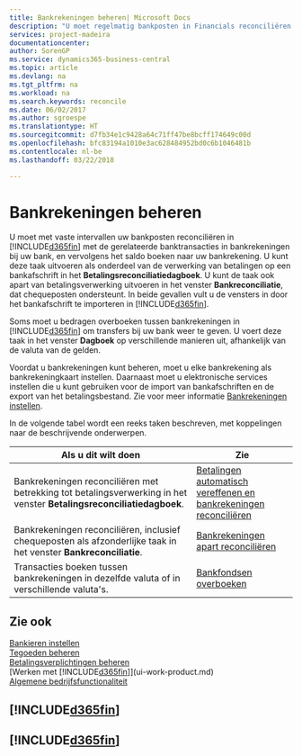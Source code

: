```yaml
---
title: Bankrekeningen beheren| Microsoft Docs
description: "U moet regelmatig bankposten in Financials reconciliëren met de gerelateerde banktransacties in uw bankrekeningen."
services: project-madeira
documentationcenter: 
author: SorenGP
ms.service: dynamics365-business-central
ms.topic: article
ms.devlang: na
ms.tgt_pltfrm: na
ms.workload: na
ms.search.keywords: reconcile
ms.date: 06/02/2017
ms.author: sgroespe
ms.translationtype: HT
ms.sourcegitcommit: d7fb34e1c9428a64c71ff47be8bcff174649c00d
ms.openlocfilehash: bfc83194a1010e3ac628484952bd0c6b1046481b
ms.contentlocale: nl-be
ms.lasthandoff: 03/22/2018

---
```

# <a name="managing-bank-accounts"></a>Bankrekeningen beheren
U moet met vaste intervallen uw bankposten reconciliëren in [!INCLUDE[d365fin](includes/d365fin_md.md)] met de gerelateerde banktransacties in bankrekeningen bij uw bank, en vervolgens het saldo boeken naar uw bankrekening. U kunt deze taak uitvoeren als onderdeel van de verwerking van betalingen op een bankafschrift in het **Betalingsreconciliatiedagboek**. U kunt de taak ook apart van betalingsverwerking uitvoeren in het venster **Bankreconciliatie**, dat chequeposten ondersteunt. In beide gevallen vult u de vensters in door het bankafschrift te importeren in [!INCLUDE[d365fin](includes/d365fin_md.md)].

Soms moet u bedragen overboeken tussen bankrekeningen in [!INCLUDE[d365fin](includes/d365fin_md.md)] om transfers bij uw bank weer te geven. U voert deze taak in het venster **Dagboek** op verschillende manieren uit, afhankelijk van de valuta van de gelden.

Voordat u bankrekeningen kunt beheren, moet u elke bankrekening als bankrekeningkaart instellen. Daarnaast moet u elektronische services instellen die u kunt gebruiken voor de import van bankafschriften en de export van het betalingsbestand. Zie voor meer informatie [Bankrekeningen instellen](bank-setup-banking.md).

In de volgende tabel wordt een reeks taken beschreven, met koppelingen naar de beschrijvende onderwerpen.

| Als u dit wilt doen | Zie |
| --- | --- |
| Bankrekeningen reconciliëren met betrekking tot betalingsverwerking in het venster **Betalingsreconciliatiedagboek**. |[Betalingen automatisch vereffenen en bankrekeningen reconciliëren](receivables-apply-payments-auto-reconcile-bank-accounts.md) |
| Bankrekeningen reconciliëren, inclusief chequeposten als afzonderlijke taak in het venster **Bankreconciliatie**. |[Bankrekeningen apart reconciliëren](bank-how-reconcile-bank-accounts-separately.md) |
| Transacties boeken tussen bankrekeningen in dezelfde valuta of in verschillende valuta's. |[Bankfondsen overboeken](bank-how-transfer-bank-funds.md) |

## <a name="see-also"></a>Zie ook
[Bankieren instellen](bank-setup-banking.md)  
[Tegoeden beheren](receivables-manage-receivables.md)  
[Betalingsverplichtingen beheren](payables-manage-payables.md)    
[Werken met [!INCLUDE[d365fin](includes/d365fin_md.md)]](ui-work-product.md)  
[Algemene bedrijfsfunctionaliteit](ui-across-business-areas.md)  

## [!INCLUDE[d365fin](includes/free_trial_md.md)]  
## [!INCLUDE[d365fin](includes/training_link_md.md)]

